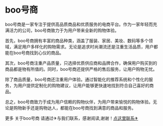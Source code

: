 # boo号商

boo号商是一家专注于提供高品质商品和优质服务的电商平台。作为一家年轻而充满活力的公司，boo号商致力于为用户带来全新的购物体验。

首先，boo号商拥有丰富的商品种类，涵盖了服装、家居、美妆、数码等多个领域，满足用户多样化的购物需求。无论是追求时尚潮流还是注重生活品质，用户都能在boo号商找到心仪的商品。

其次，boo号商注重产品质量，只选择优质供应商和品牌合作，确保用户购买到的商品都是物有所值的。同时，boo号商还提供严格的售后服务，让用户购物无忧。

除了商品质量，boo号商还注重用户体验。通过智能化的推荐系统和个性化的服务，为用户提供定制化的购物建议，让用户能够更快速地找到符合自己喜好的商品。

总之，boo号商致力于成为用户信赖的购物伙伴，为用户带来愉悦的购物体验。无论是购物新手还是购物达人，都能在boo号商找到满意的商品和服务。

更多 关于boo号商 请通过✈与我们联系，感谢阅读,谢谢！[点这里联系✈](https://www.k02.cc)